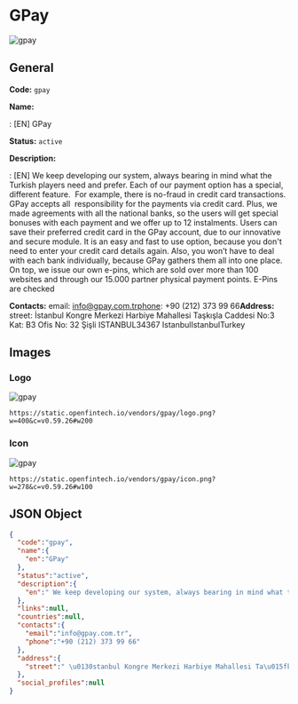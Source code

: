 
# GPay 
![gpay](https://static.openfintech.io/vendors/gpay/logo.png?w=400&c=v0.59.26#w200)  

## General 
 
**Code:** `gpay` 
 
**Name:** 
 
:	[EN] GPay 
 
**Status:** `active` 
 
**Description:** 
 
: [EN]  We keep developing our system, always bearing in mind what the Turkish players need and prefer. Each of our payment option has a special, different feature.  For example, there is no-fraud in credit card transactions. GPay accepts all  responsibility for the payments via credit card. Plus, we made agreements with all the national banks, so the users will get special bonuses with each payment and we offer up to 12 instalments. Users can save their preferred credit card in the GPay account, due to our innovative and secure module. It is an easy and fast to use option, because you don't need to enter your credit card details again. Also, you won’t have to deal with each bank individually, because GPay gathers them all into one place.  On top, we issue our own e-pins, which are sold over more than 100 websites and through our 15.000 partner physical payment points. E-Pins are checked  
 
**Contacts:** 
email: info@gpay.com.trphone: +90 (212) 373 99 66**Address:** 
street:  İstanbul Kongre Merkezi Harbiye Mahallesi Taşkışla Caddesi No:3 Kat: B3 Ofis No: 32 Şişli ISTANBUL34367 IstanbulIstanbulTurkey  

## Images 

### Logo 
 
![gpay](https://static.openfintech.io/vendors/gpay/logo.png?w=400&c=v0.59.26#w200)  

```
https://static.openfintech.io/vendors/gpay/logo.png?w=400&c=v0.59.26#w200
```  

### Icon 
 
![gpay](https://static.openfintech.io/vendors/gpay/icon.png?w=278&c=v0.59.26#w100)  

```
https://static.openfintech.io/vendors/gpay/icon.png?w=278&c=v0.59.26#w100
```  

## JSON Object 

```json
{
  "code":"gpay",
  "name":{
    "en":"GPay"
  },
  "status":"active",
  "description":{
    "en":" We keep developing our system, always bearing in mind what the Turkish players need and prefer. Each of our payment option has a special, different feature.\u00a0 For example, there is\u00a0no-fraud\u00a0in credit card transactions. GPay accepts all\u00a0 responsibility for the payments via credit card. Plus, we made agreements with all the national banks, so the users will get\u00a0special bonuses\u00a0with each payment and we offer up to\u00a012 instalments. Users can save their preferred credit card in the GPay account, due to our\u00a0innovative and secure\u00a0module. It is an\u00a0easy and fast\u00a0to use option, because you don't need to enter your credit card details again.\u00a0Also, you won\u2019t have to deal with each bank individually, because GPay gathers them all into one place.\u00a0 On top, we issue our own e-pins, which are sold over more than\u00a0100 websites\u00a0and through our\u00a015.000 partner physical payment points. E-Pins are\u00a0checked "
  },
  "links":null,
  "countries":null,
  "contacts":{
    "email":"info@gpay.com.tr",
    "phone":"+90 (212) 373 99 66"
  },
  "address":{
    "street":" \u0130stanbul Kongre Merkezi Harbiye Mahallesi Ta\u015fk\u0131\u015fla Caddesi No:3 Kat: B3 Ofis No: 32 \u015ei\u015fli ISTANBUL34367 IstanbulIstanbulTurkey "
  },
  "social_profiles":null
}
```  
